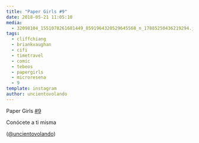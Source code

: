 ```yaml
---
title: "Paper Girls #9"
date: 2018-05-21 11:05:10
media: 
  - 32098104_1551078261681449_8591964320529645568_n_17885250436219294.jpg
tags: 
  - cliffchiang
  - briankvaughan
  - cifi
  - timetravel
  - comic
  - tebeos
  - papergirls
  - microresena
  - 9
template: instagram
author: uncientovolando
---
```


Paper Girls [#9](/tags/9)


Conócete a ti misma


([@uncientovolando](https://instagram.com/uncientovolando))







